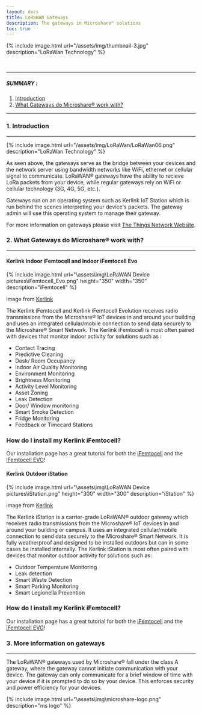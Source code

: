 ```yaml
---
layout: docs
title: LoRaWAN Gateways
description: The gateways in Microshare™ solutions
toc: true
---
```






{% include image.html url="/assets/img/thumbnail-3.jpg" description="LoRaWan Technology" %}

<br>

---------------------------------------

##### SUMMARY : 

1. [Introduction](./#1-introduction)
2. [What Gateways do Microshare® work with?](#2-what-gateways-do-microshare-work-with)


---------------------------------------
### 1. Introduction
---------------------------------------
{% include image.html url="/assets/img/LoRaWan/LoRaWan06.png" description="LoRaWan Technology" %}

As seen above, the gateways serve as the bridge between your devices and the network server using bandwidth networks like WiFi, ethernet or cellular signal to communicate. LoRaWAN® gateways have the ability to recieve LoRa packets from your device, while regular gateways rely on WiFi or cellular technology (3G, 4G, 5G, etc.). 

Gateways run on an operating system such as Kerlink IoT Station which is run behind the scenes interpreting your device's packets. The gateway admin will use this operating system to manage their gateway. 

For more information on gateways please visit [The Things Network Website](https://www.thethingsnetwork.org/docs/gateways/).



### 2. What Gateways do Microshare® work with?
---------------------------------------
<!--Need to complete this list-->
#### Kerlink Indoor iFemtocell and Indoor iFemtocell Evo

{% include image.html url="\assets\img\LoRaWAN Device pictures\iFemtocell_Evo.png" height="350" width="350" description="iFemtocell" %}

image from [Kerlink](https://www.kerlink.com/product/wirnet-ifemtocell-evolution/)

The Kerlink iFemtocell and Kerlink iFemtocell Evolution receives radio transmissions from the Microshare® IoT devices in and around your building and uses an integrated cellular/mobile connection to send data securely to the Microshare® Smart Network. The Kerlink iFemtocell is most often paired with devices that monitor indoor activity for solutions such as :

- Contact Tracing
- Predictive Cleaning
- Desk/ Room Occupancy
- Indoor Air Quality Monitoring
- Environment Monitoring
- Brightness Monitoring
- Activity Level Monitoring
- Asset Zoning
- Leak Detection
- Door/ Window monitoring
- Smart Smoke Detection
- Fridge Monitoring
- Feedback or Timecard Stations

### How do I install my Kerlink iFemtocell?
Our installation page has a great tutorial for both the [iFemtocell](/docs/2/installer/lorawan/gateway-installations/indoor-ifemtocell) and the [iFemtocell EVO](/docs/2/installer/lorawan/gateway-installations/indoor-ifemtocell-evo/)!

#### Kerlink Outdoor iStation


{% include image.html url="\assets\img\LoRaWAN Device pictures\iStation.png" height="300" width="300" description="iStation" %}

image from [Kerlink](https://www.kerlink.com/product/wirnet-istation/)

The Kerlink iStation is a carrier-grade LoRaWAN® outdoor gateway which receives radio transmissions from the Microshare® IoT devices in and around your building or campus. It uses an integrated cellular/mobile connection to send data securely to the Microshare® Smart Network. It is fully weatherproof and designed to be installed outdoors but can in some cases be installed internally. The Kerlink iStation is most often paired with devices that monitor outdoor activity for solutions such as:

- Outdoor Temperature Monitoring
- Leak detection
- Smart Waste Detection
- Smart Parking Monitoring
- Smart Legionella Prevention

### How do I install my Kerlink iFemtocell?
Our installation page has a great tutorial for both the [iFemtocell](/docs/2/installer/lorawan/gateway-installations/indoor-ifemtocell) and the [iFemtocell EVO](/docs/2/installer/lorawan/gateway-installations/indoor-ifemtocell-evo/)!



### 3. More information on gateways
---------------------------------------
The LoRaWAN® gateways used by Microshare® fall under the class A gateway, where the gateway cannot initiate communication with your device. The gateway can only communicate for a brief window of time with your device if it is prompted to do so by your device. This enforces security and power efficiency for your devices. 


{% include image.html url="\assets\img\microshare-logo.png"  description="ms logo" %}



